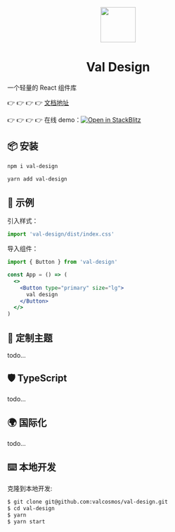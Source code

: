 <p align="center">
  <a href="javascript:;">
    <img width="80px" src="https://valzt.cn/media/avatar_me.png">
  </a>
</p>

<h1 align="center">Val Design</h1>

一个轻量的 React 组件库


👉 👉 👉 👉  [文档地址](https://valcosmos.github.io/val-design/?path=/docs/val-design-introduction--page)

👉 👉 👉 👉 在线 demo：[![Open in StackBlitz](https://developer.stackblitz.com/img/open_in_stackblitz.svg)](https://stackblitz.com/edit/vitejs-vite-jvn7fm?file=src%2FApp.jsx)

## 📦 安装

```bash
npm i val-design
```

```bash
yarn add val-design
```

## 🔨 示例

引入样式：

```jsx
import 'val-design/dist/index.css'
```

导入组件：

```jsx
import { Button } from 'val-design'

const App = () => (
  <>
    <Button type="primary" size="lg">
      val design
    </Button>
  </>
)
```



## 🌈 定制主题

todo...

## 🛡 TypeScript

todo...

## 🌍 国际化

todo...

## ⌨️ 本地开发

克隆到本地开发:

```bash
$ git clone git@github.com:valcosmos/val-design.git
$ cd val-design
$ yarn
$ yarn start
```
